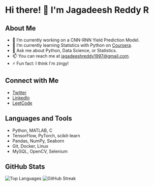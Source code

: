 # Hi there! 👋 I'm Jagadeesh Reddy R

## About Me
- 🔭 I’m currently working on a CNN-RNN Yield Prediction Model.
- 🌱 I’m currently learning Statistics with Python on [Coursera](https://www.coursera.org/specializations/statistics-with-python).
- 💬 Ask me about Python, Data Science, or Statistics.
- 📫 You can reach me at jagadeeshreddy1997@gmail.com.
- ⚡ Fun fact: I think I'm zingy!

## Connect with Me
- [Twitter](https://twitter.com/jagadeeshreddyr)
- [LinkedIn](https://linkedin.com/in/jagadeesh-reddy-r)
- [LeetCode](https://www.leetcode.com/jagadeesh_reddy)

## Languages and Tools
- Python, MATLAB, C
- TensorFlow, PyTorch, scikit-learn
- Pandas, NumPy, Seaborn
- Git, Docker, Linux
- MySQL, OpenCV, Selenium

## GitHub Stats
![Top Languages](https://github-readme-stats.vercel.app/api/top-langs/?username=jagadeeshreddyr&layout=compact)
![GitHub Streak](https://github-readme-streak-stats.herokuapp.com/?user=jagadeeshreddyr)

